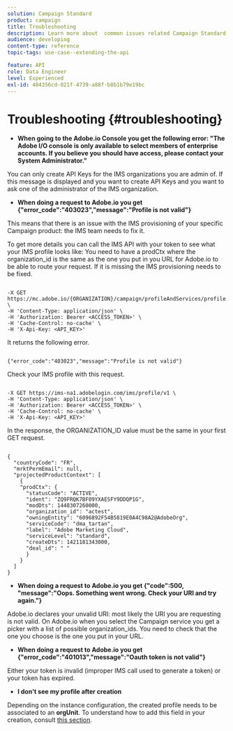 ```yaml
---
solution: Campaign Standard
product: campaign
title: Troubleshooting
description: Learn more about  common issues related Campaign Standard APIs.
audience: developing
content-type: reference
topic-tags: use-case--extending-the-api

feature: API
role: Data Engineer
level: Experienced
exl-id: 404356cd-021f-4739-a88f-b8b1b79e19bc
---
```

# Troubleshooting {#troubleshooting}

* **When going to the Adobe.io Console you get the following error: "The Adobe I/O console is only available to select members of enterprise accounts. If you believe you should have access, please contact your System Administrator."**

You can only create API Keys for the IMS organizations you are admin of. If this message is displayed and you want to create API Keys and you want to ask one of the administrator of the IMS organization.

* **When doing a request to Adobe.io you get {"error_code":"403023","message":"Profile is not valid"}**

This means that there is an issue with the IMS provisioning of your specific Campaign product: the IMS team needs to fix it.

To get more details you can call the IMS API with your token to see what your IMS profile looks like: You need to have a prodCtx where the organization_id is the same as the one you put in you URL for Adobe.io to be able to route your request.
If it is missing the IMS provisioning needs to be fixed.

```

-X GET https://mc.adobe.io/{ORGANIZATION}/campaign/profileAndServices/profile \
-H 'Content-Type: application/json' \
-H 'Authorization: Bearer <ACCESS_TOKEN>' \
-H 'Cache-Control: no-cache' \
-H 'X-Api-Key: <API_KEY>'

```

It returns the following error.

```

{"error_code":"403023","message":"Profile is not valid"}

```

Check your IMS profile with this request.

```

-X GET https://ims-na1.adobelogin.com/ims/profile/v1 \
-H 'Content-Type: application/json' \
-H 'Authorization: Bearer <ACCESS_TOKEN>' \
-H 'Cache-Control: no-cache' \
-H 'X-Api-Key: <API_KEY>'

```

In the response, the ORGANIZATION_ID value must be the same in your first GET request.

```

{
  "countryCode": "FR",
  "mrktPermEmail": null,
  "projectedProductContext": [
    {
    "prodCtx": {
      "statusCode": "ACTIVE",
      "ident": "ZQ9FRQK7BF09YXAESFY9DDQP1G",
      "modDts": 1448307260000,
      "organization_id": "actest",
      "owningEntity": "6096892F54B5819E0A4C98A2@AdobeOrg",
      "serviceCode": "dma_tartan",
      "label": "Adobe Marketing Cloud",
      "serviceLevel": "standard",
      "createDts": 1421181343000,
      "deal_id": " "
      }
    }
  ]
}

```

* **When doing a request to Adobe.io you get {"code":500, "message":"Oops. Something went wrong. Check your URI and try again."}**

Adobe.io declares your unvalid URI: most likely the URI you are requesting is not valid. On Adobe.io when you select the Campaign service you get a picker with a list of possible organization_ids. You need to check that the one you choose is the one you put in your URL.

* **When doing a request to Adobe.io you get {"error_code":"401013","message":"Oauth token is not valid"}**

Either your token is invalid (improper IMS call used to generate a token) or your token has expired.

* **I don't see my profile after creation**

Depending on the instance configuration, the created profile needs to be associated to an **orgUnit**. To understand how to add this field in your creation, consult [this section](../../api/using/creating-profiles.md).

<!-- * (error duplicate key : quand tu crées un profile qui existe déjà , il faut faire un patch pour updater le profile plutôt qu’un POST)

With Curl
List all profiles

Create a profile

Update the mobilePhone attribute of a profile

API Calls on Service

GET the list of services

-->

<!--

How to find and use a filter?
Error codes:

* PAtch sur Age = message d'erreur :
500
Cannot update the 'age' property that is read-only
'age' property is not valid for the 'profile' resource.
-->

<!--
How to filter a list of subscribed profiles with available profile filters ? by date (by les filtres dispo sur la ressource) ?

Pattern classique :

recupérer la liste des subscriptions filtrées d'un profile
1) get sur profile
2) recup PKey
3) get sur PKey
4) get sur href des subscriptions

Comment savoir quel filtre appliquer ?

1) get sur metadata de profile
2) retourne description de la collection subscription
3) get sur la valeur du champ resTarget
4) get sur le href dans filters
5) retourne les filtres applicables sur l'url des data.

-->
